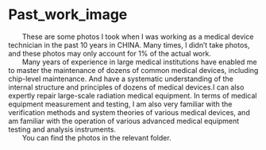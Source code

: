 # Past_work_image
&emsp;&emsp;These are some photos I took when I was working as a medical device technician in the past 10 years in CHINA. Many times, I didn’t take photos, and these photos may only account for 1% of the actual work.
<br/>&emsp;&emsp;Many years of experience in large medical institutions have enabled me to master the maintenance of dozens of common medical devices, including chip-level maintenance. And have a systematic understanding of the internal structure and principles of dozens of medical devices.I can also expertly repair large-scale radiation medical equipment. In terms of medical equipment measurement and testing, I am also very familiar with the verification methods and system theories of various medical devices, and am familiar with the operation of various advanced medical equipment testing and analysis instruments.
<br/>&emsp;&emsp;You can find the photos in the relevant folder.
